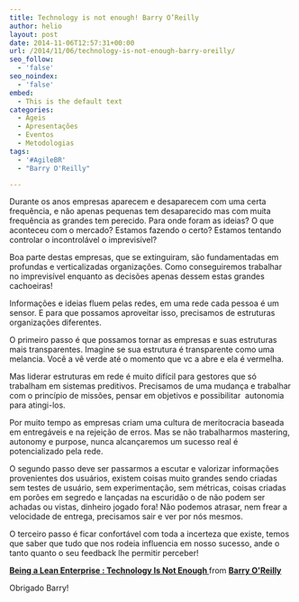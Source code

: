 ```yaml
---
title: Technology is not enough! Barry O’Reilly
author: helio
layout: post
date: 2014-11-06T12:57:31+00:00
url: /2014/11/06/technology-is-not-enough-barry-oreilly/
seo_follow:
  - 'false'
seo_noindex:
  - 'false'
embed:
  - This is the default text
categories:
  - Ageis
  - Apresentações
  - Eventos
  - Metodologias
tags:
  - '#AgileBR'
  - "Barry O'Reilly"

---
```

Durante os anos empresas aparecem e desaparecem com uma certa frequência, e não apenas pequenas tem desaparecido mas com muita frequência as grandes tem perecido. Para onde foram as ideias? O que aconteceu com o mercado? Estamos fazendo o certo? Estamos tentando controlar o incontrolável o imprevisível?

Boa parte destas empresas, que se extinguiram, são fundamentadas em profundas e verticalizadas organizações. Como conseguiremos trabalhar no imprevisível enquanto as decisões apenas dessem estas grandes cachoeiras!

Informações e ideias fluem pelas redes, em uma rede cada pessoa é um sensor. E para que possamos aproveitar isso, precisamos de estruturas organizações diferentes.

O primeiro passo é que possamos tornar as empresas e suas estruturas mais transparentes. Imagine se sua estrutura é transparente como uma melancia. Você a vê verde até o momento que vc a abre e ela é vermelha.

Mas liderar estruturas em rede é muito difícil para gestores que só trabalham em sistemas preditivos. Precisamos de uma mudança e trabalhar com o princípio de missões, pensar em objetivos e possibilitar  autonomia para atingi-los.

Por muito tempo as empresas criam uma cultura de meritocracia baseada em entregáveis e na rejeição de erros. Mas se não trabalharmos mastering, autonomy e purpose, nunca alcançaremos um sucesso real é potencializado pela rede.

O segundo passo deve ser passarmos a escutar e valorizar informações provenientes dos usuários, existem coisas muito grandes sendo criadas sem testes de usuário, sem experimentação, sem métricas, coisas criadas em porões em segredo e lançadas na escuridão o de não podem ser achadas ou vistas, dinheiro jogado fora! Não podemos atrasar, nem frear a velocidade de entrega, precisamos sair e ver por nós mesmos.

O terceiro passo é ficar confortável com toda a incerteza que existe, temos que saber que tudo que nos rodeia influencia em nosso sucesso, ande o tanto quanto o seu feedback lhe permitir perceber!

<div style="margin-bottom:5px">
  <strong> <a href="//www.slideshare.net/barryoreilly/technology-is-not-enough-being-a-lean-enterprise" title="Being a Lean Enterprise : Technology Is Not Enough " target="_blank">Being a Lean Enterprise : Technology Is Not Enough </a> </strong> from <strong><a href="//www.slideshare.net/barryoreilly" target="_blank">Barry O'Reilly</a></strong>
</div>

Obrigado Barry!